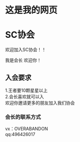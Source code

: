 <head>
     <title>这是我做的第一个网页</title>
</head>
<body>
<!--标题标签-->
<h1>这是我的网页</h1>
<h1>SC协会</h1>
<p>欢迎加入SC协会！！</p>
我是会长 欢迎你！<br/>
<h2>入会要求</h2>
1.王者要10颗星星以上
<br/>2.会长喜欢就可以入
<br/>欢迎你邀请更多的朋友加入我们协会<br/>
<h3>会长的联系方式</h3>
vx：OVERABANDON
<br>qq:496426017
</body>

